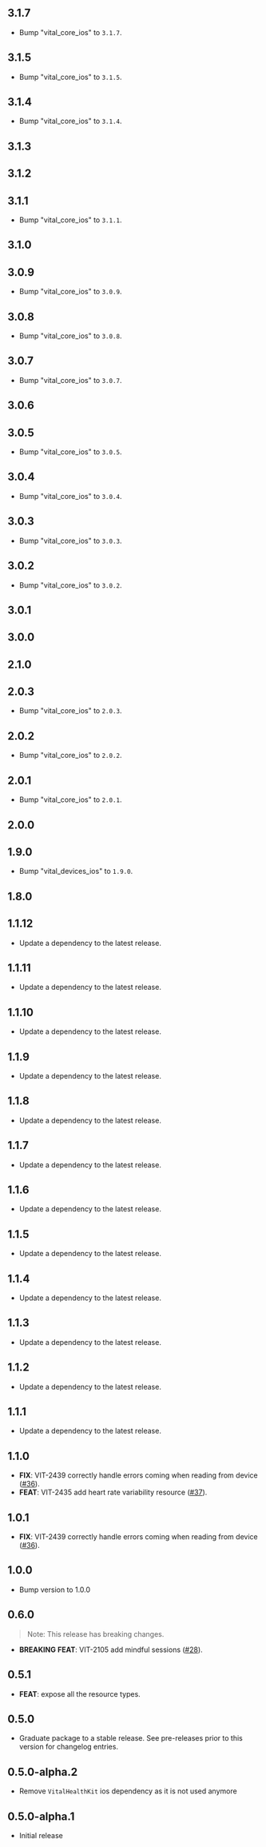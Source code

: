 ## 3.1.7

 - Bump "vital_core_ios" to `3.1.7`.

## 3.1.5

 - Bump "vital_core_ios" to `3.1.5`.

## 3.1.4

 - Bump "vital_core_ios" to `3.1.4`.

## 3.1.3

## 3.1.2

## 3.1.1

 - Bump "vital_core_ios" to `3.1.1`.

## 3.1.0

## 3.0.9

 - Bump "vital_core_ios" to `3.0.9`.

## 3.0.8

 - Bump "vital_core_ios" to `3.0.8`.

## 3.0.7

 - Bump "vital_core_ios" to `3.0.7`.

## 3.0.6

## 3.0.5

 - Bump "vital_core_ios" to `3.0.5`.

## 3.0.4

 - Bump "vital_core_ios" to `3.0.4`.

## 3.0.3

 - Bump "vital_core_ios" to `3.0.3`.

## 3.0.2

 - Bump "vital_core_ios" to `3.0.2`.

## 3.0.1

## 3.0.0

## 2.1.0

## 2.0.3

 - Bump "vital_core_ios" to `2.0.3`.

## 2.0.2

 - Bump "vital_core_ios" to `2.0.2`.

## 2.0.1

 - Bump "vital_core_ios" to `2.0.1`.

## 2.0.0

## 1.9.0

 - Bump "vital_devices_ios" to `1.9.0`.

## 1.8.0

## 1.1.12

 - Update a dependency to the latest release.

## 1.1.11

 - Update a dependency to the latest release.

## 1.1.10

 - Update a dependency to the latest release.

## 1.1.9

 - Update a dependency to the latest release.

## 1.1.8

 - Update a dependency to the latest release.

## 1.1.7

 - Update a dependency to the latest release.

## 1.1.6

 - Update a dependency to the latest release.

## 1.1.5

 - Update a dependency to the latest release.

## 1.1.4

 - Update a dependency to the latest release.

## 1.1.3

 - Update a dependency to the latest release.

## 1.1.2

 - Update a dependency to the latest release.

## 1.1.1

 - Update a dependency to the latest release.

## 1.1.0

 - **FIX**: VIT-2439 correctly handle errors coming when reading from device ([#36](https://github.com/tryVital/vital-flutter/issues/36)).
 - **FEAT**: VIT-2435 add heart rate variability resource ([#37](https://github.com/tryVital/vital-flutter/issues/37)).

## 1.0.1

 - **FIX**: VIT-2439 correctly handle errors coming when reading from device ([#36](https://github.com/tryVital/vital-flutter/issues/36)).

## 1.0.0

- Bump version to 1.0.0

## 0.6.0

> Note: This release has breaking changes.

- **BREAKING** **FEAT**: VIT-2105 add mindful sessions ([#28](https://github.com/tryVital/vital-flutter/issues/28)).

## 0.5.1

- **FEAT**: expose all the resource types.

## 0.5.0

- Graduate package to a stable release. See pre-releases prior to this version for changelog entries.

## 0.5.0-alpha.2

* Remove `VitalHealthKit` ios dependency as it is not used anymore

## 0.5.0-alpha.1

* Initial release
